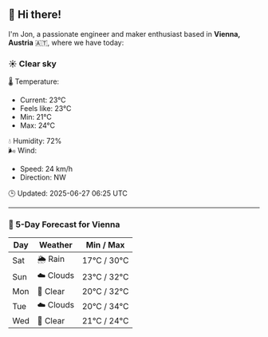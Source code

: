 ## 👋 Hi there!

I'm Jon, a passionate engineer and maker enthusiast based in **Vienna, Austria** 🇦🇹, where we have today:

### ☀️ Clear sky 

🌡️ Temperature: 
* Current: 23°C
* Feels like: 23°C
* Min: 21°C 
* Max: 24°C  

💧 Humidity: 72%  
🌬️ Wind: 
* Speed: 24 km/h 
* Direction: NW  

🕒 Updated: 2025-06-27 06:25 UTC

---

### 📅 5-Day Forecast for Vienna

| Day | Weather | Min / Max |
|-----|---------|------------|
| Sat | 🌦️ Rain | 17°C / 30°C |
| Sun | ☁️ Clouds | 23°C / 32°C |
| Mon | 🌙 Clear | 20°C / 32°C |
| Tue | ☁️ Clouds | 20°C / 34°C |
| Wed | 🌙 Clear | 21°C / 24°C |
